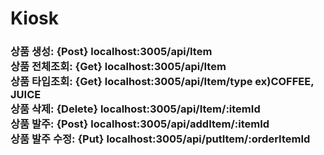 # Kiosk

<h3>
  상품 생성: {Post} localhost:3005/api/Item <br>
  상품 전체조회: {Get} localhost:3005/api/Item <br>
  상품 타입조회: {Get} localhost:3005/api/Item/type ex)COFFEE, JUICE <br>
  상품 삭제: {Delete} localhost:3005/api/Item/:itemId <br>
  상품 발주: {Post} localhost:3005/api/addItem/:itemId <br>
  상품 발주 수정: {Put} localhost:3005/api/putItem/:orderItemId
  

  
</h3>

